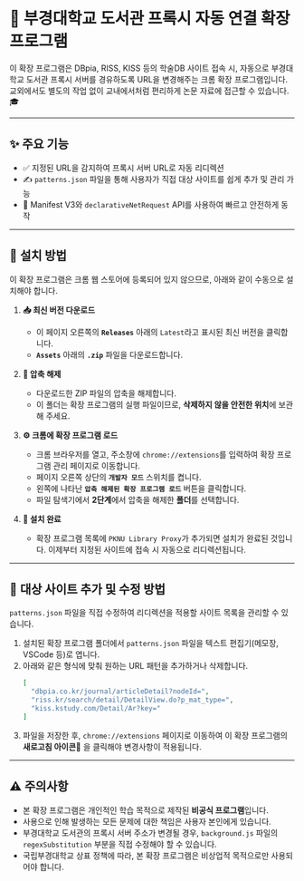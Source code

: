 # 🐋 부경대학교 도서관 프록시 자동 연결 확장 프로그램

이 확장 프로그램은 DBpia, RISS, KISS 등의 학술DB 사이트 접속 시, 자동으로 부경대학교 도서관 프록시 서버를 경유하도록 URL을 변경해주는 크롬 확장 프로그램입니다. 교외에서도 별도의 작업 없이 교내에서처럼 편리하게 논문 자료에 접근할 수 있습니다. 🎓

---
## ✨ 주요 기능

-   ✅ 지정된 URL을 감지하여 프록시 서버 URL로 자동 리디렉션
-   ✍️ `patterns.json` 파일을 통해 사용자가 직접 대상 사이트를 쉽게 추가 및 관리 가능
-   🚀 Manifest V3와 `declarativeNetRequest` API를 사용하여 빠르고 안전하게 동작

---
## 🧩 설치 방법

이 확장 프로그램은 크롬 웹 스토어에 등록되어 있지 않으므로, 아래와 같이 수동으로 설치해야 합니다.

1.  **📥 최신 버전 다운로드**
    -   이 페이지 오른쪽의 **`Releases`** 아래의 `Latest`라고 표시된 최신 버전을 클릭합니다.
    -   **`Assets`** 아래의 **`.zip`** 파일을 다운로드합니다.

2.  **📂 압축 해제**
    -   다운로드한 ZIP 파일의 압축을 해제합니다.
    -   이 폴더는 확장 프로그램의 실행 파일이므로, **삭제하지 않을 안전한 위치**에 보관해 주세요.

3.  **⚙️ 크롬에 확장 프로그램 로드**
    -   크롬 브라우저를 열고, 주소창에 `chrome://extensions`를 입력하여 확장 프로그램 관리 페이지로 이동합니다.
    -   페이지 오른쪽 상단의 **`개발자 모드`** 스위치를 켭니다.
    -   왼쪽에 나타난 **`압축 해제된 확장 프로그램 로드`** 버튼을 클릭합니다.
    -   파일 탐색기에서 **2단계**에서 압축을 해제한 **폴더**를 선택합니다.

4.  **🎉 설치 완료**
    -   확장 프로그램 목록에 `PKNU Library Proxy`가 추가되면 설치가 완료된 것입니다. 이제부터 지정된 사이트에 접속 시 자동으로 리디렉션됩니다.

---
## 📝 대상 사이트 추가 및 수정 방법

`patterns.json` 파일을 직접 수정하여 리디렉션을 적용할 사이트 목록을 관리할 수 있습니다.

1.  설치된 확장 프로그램 폴더에서 `patterns.json` 파일을 텍스트 편집기(메모장, VSCode 등)로 엽니다.
2.  아래와 같은 형식에 맞춰 원하는 URL 패턴을 추가하거나 삭제합니다.
    ```json
    [
      "dbpia.co.kr/journal/articleDetail?nodeId=",
      "riss.kr/search/detail/DetailView.do?p_mat_type=",
      "kiss.kstudy.com/Detail/Ar?key="
    ]
    ```
3.  파일을 저장한 후, `chrome://extensions` 페이지로 이동하여 이 확장 프로그램의 **새로고침 아이콘**🔄 을 클릭해야 변경사항이 적용됩니다.

---
## ⚠️ 주의사항

-   본 확장 프로그램은 개인적인 학습 목적으로 제작된 **비공식 프로그램**입니다.
-   사용으로 인해 발생하는 모든 문제에 대한 책임은 사용자 본인에게 있습니다.
-   부경대학교 도서관의 프록시 서버 주소가 변경될 경우, `background.js` 파일의 `regexSubstitution` 부분을 직접 수정해야 할 수 있습니다.
-   국립부경대학교 상표 정책에 따라, 본 확장 프로그램은 비상업적 목적으로만 사용되어야 합니다.
